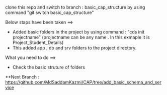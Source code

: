 clone this repo and switch to branch : basic_cap_structure by using command "git switch basic_cap_structure"


Below staps have been taken ==>
* Added basic folders in the project by using command : "cds init projectname" (projectname can be any name . In this exmaple it is Project_Student_Details)
* This added app , db and srv folders to the project directory.

What you need to do ==>
* Check the basic struture of folders



**Next Branch : https://github.com/MdSaddamKazmi/CAP/tree/add_basic_schema_and_service
